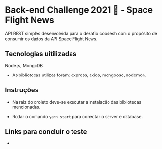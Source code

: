 <h1>Back-end Challenge 2021 🏅 - Space Flight News</h1>

<p>API REST simples desenvolvida para o desafio coodesh com o propósito de consumir os dados da API Space Flight News.</p>

<h2>Tecnologias uitilizadas</h2>
<p>Node.js, MongoDB</p>

- As bibliotecas utilizas foram: express, axios, mongoose, nodemon.

<h2>Instruções</h2>

- Na raiz do projeto deve-se executar a instalação das bibliotecas mencionadas.

- Rodar o comando `yarn start` para conectar o server e database.

<h2>Links para concluir o teste</h2>

- 
